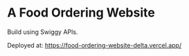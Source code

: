 # A Food Ordering Website

Build using Swiggy APIs.


Deployed at: https://food-ordering-website-delta.vercel.app/
